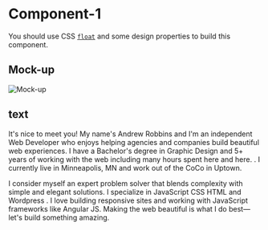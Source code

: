 # Component-1
You should use CSS [`float`](https://developer.mozilla.org/en-US/docs/Web/CSS/float) and some design properties to build this component.

## Mock-up
![Mock-up](https://i.ibb.co/stTbDRL/2019-04-29-12-49-moaaz-bhnas-github-io.png)

## text
It's nice to meet you! My name's Andrew Robbins and I'm an independent Web Developer who enjoys helping agencies and companies build beautiful web experiences. I have a Bachelor's degree in Graphic Design and 5+ years of working with the web including many hours spent here and here. . I currently live in Minneapolis, MN and work out of the CoCo in Uptown.

I consider myself an expert problem solver that blends complexity with simple and elegant solutions. I specialize in JavaScript CSS HTML and Wordpress . I love building responsive sites and working with JavaScript frameworks like Angular JS. Making the web beautiful is what I do best—let's build something amazing.